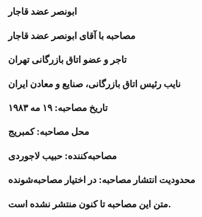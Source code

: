 ## ابونصر عضد قاجار
## مصاحبه با آقای ابونصر عضد قاجار
## تاجر و عضو اتاق بازرگانی تهران
## نایب رئیس اتاق بازرگانی، صنایع و معادن ایران
## تاریخ مصاحبه: ۱۹ مه ۱۹۸۳
## محل مصاحبه: کمبریج
## مصاحبه‌کننده: حبیب لاجوردی
## محدودیت انتشار مصاحبه: در اختیار مصاحبه‌شونده
## متن این مصاحبه تا کنون منتشر نشده است.
